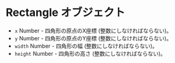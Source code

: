 # Rectangle オブジェクト

* `x` Number - 四角形の原点のX座標 (整数にしなければならない)。
* `y` Number - 四角形の原点のY座標 (整数にしなければならない)。
* `width` Number - 四角形の幅 (整数にしなければならない)。
* `height` Number - 四角形の高さ (整数にしなければならない)。
